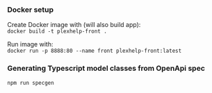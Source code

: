 ### Docker setup
Create Docker image with (will also build app):  
`docker build -t plexhelp-front .`

Run image with:  
`docker run -p 8888:80 --name front plexhelp-front:latest`

### Generating Typescript model classes from OpenApi spec
`npm run specgen`